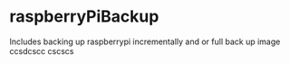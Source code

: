 # raspberryPiBackup

Includes backing up raspberrypi incrementally and or full back up image
ccsdcscc cscscs
